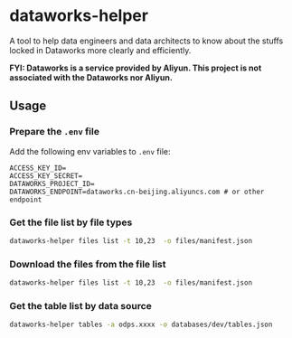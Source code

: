 # dataworks-helper

A tool to help data engineers and data architects to know about the stuffs locked in Dataworks more clearly and efficiently.

**FYI: Dataworks is a service provided by Aliyun. This project is not associated with the Dataworks nor Aliyun.**

## Usage

### Prepare the `.env` file

Add the following env variables to `.env` file:

```env
ACCESS_KEY_ID=
ACCESS_KEY_SECRET=
DATAWORKS_PROJECT_ID=
DATAWORKS_ENDPOINT=dataworks.cn-beijing.aliyuncs.com # or other endpoint
```

### Get the file list by file types

```bash
dataworks-helper files list -t 10,23  -o files/manifest.json
```


### Download the files from the file list

```bash
dataworks-helper files list -t 10,23  -o files/manifest.json
```

### Get the table list by data source

```bash
dataworks-helper tables -a odps.xxxx -o databases/dev/tables.json
````
